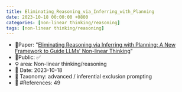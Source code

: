 ```yaml
---
title: Eliminating_Reasoning_via_Inferring_with_Planning
date: 2023-10-18 00:00:00 +0800
categories: [non-linear thinking/reasoning]
tags: [non-linear thinking/reasoning]
---
```


- 📙Paper: "[Eliminating Reasoning via Inferring with Planning: A New Framework to Guide LLMs' Non-linear Thinking](https://www.semanticscholar.org/paper/Eliminating-Reasoning-via-Inferring-with-Planning%3A-Tong-Wang/3a47a5e95812c54cbbbf68389014d4fd74c7e881)"
- 🔑Public: ✅
- ⚲ area: Non-linear thinking/reasoning
- 📅 Date: 2023-10-18
- 🔎 Taxonomy: advanced / inferential exclusion prompting
- 📝 #References: 49
